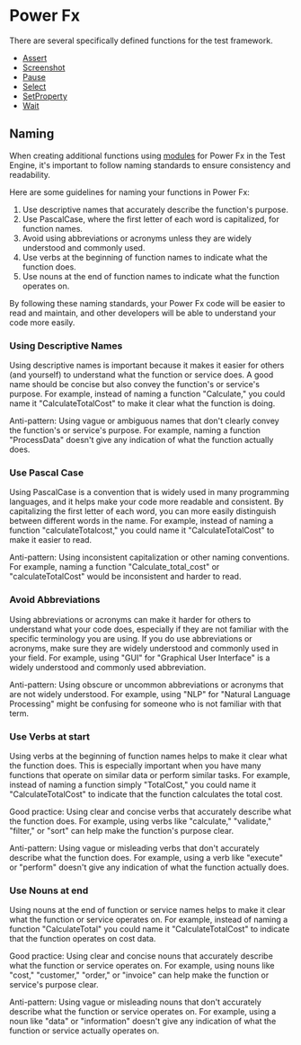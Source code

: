 # Power Fx

There are several specifically defined functions for the test framework.

- [Assert](./Assert.md)
- [Screenshot](./Screenshot.md)
- [Pause](./Pause.md)
- [Select](./Select.md)
- [SetProperty](./SetProperty.md)
- [Wait](./Wait.md)

## Naming

When creating additional functions using [modules](../modules.md) for Power Fx in the Test Engine, it's important to follow naming standards to ensure consistency and readability.

Here are some guidelines for naming your functions in Power Fx:

1. Use descriptive names that accurately describe the function's purpose.
2. Use PascalCase, where the first letter of each word is capitalized, for function names.
3. Avoid using abbreviations or acronyms unless they are widely understood and commonly used.
4. Use verbs at the beginning of function names to indicate what the function does.
5. Use nouns at the end of function names to indicate what the function operates on.

By following these naming standards, your Power Fx code will be easier to read and maintain, and other developers will be able to understand your code more easily.

### Using Descriptive Names

Using descriptive names is important because it makes it easier for others (and yourself) to understand what the function or service does. A good name should be concise but also convey the function's or service's purpose. For example, instead of naming a function "Calculate," you could name it "CalculateTotalCost" to make it clear what the function is doing.

Anti-pattern: Using vague or ambiguous names that don't clearly convey the function's or service's purpose. For example, naming a function "ProcessData" doesn't give any indication of what the function actually does.

### Use Pascal Case

Using PascalCase is a convention that is widely used in many programming languages, and it helps make your code more readable and consistent. By capitalizing the first letter of each word, you can more easily distinguish between different words in the name. For example, instead of naming a function "calculateTotalcost," you could name it "CalculateTotalCost" to make it easier to read.

Anti-pattern: Using inconsistent capitalization or other naming conventions. For example, naming a function "Calculate_total_cost" or "calculateTotalCost" would be inconsistent and harder to read.

### Avoid Abbreviations

Using abbreviations or acronyms can make it harder for others to understand what your code does, especially if they are not familiar with the specific terminology you are using. If you do use abbreviations or acronyms, make sure they are widely understood and commonly used in your field. For example, using "GUI" for "Graphical User Interface" is a widely understood and commonly used abbreviation.

Anti-pattern: Using obscure or uncommon abbreviations or acronyms that are not widely understood. For example, using "NLP" for "Natural Language Processing" might be confusing for someone who is not familiar with that term.

### Use Verbs at start

Using verbs at the beginning of function names helps to make it clear what the function does. This is especially important when you have many functions that operate on similar data or perform similar tasks. For example, instead of naming a function simply "TotalCost," you could name it "CalculateTotalCost" to indicate that the function calculates the total cost.

Good practice: Using clear and concise verbs that accurately describe what the function does. For example, using verbs like "calculate," "validate," "filter," or "sort" can help make the function's purpose clear.

Anti-pattern: Using vague or misleading verbs that don't accurately describe what the function does. For example, using a verb like "execute" or "perform" doesn't give any indication of what the function actually does.

### Use Nouns at end

Using nouns at the end of function or service names helps to make it clear what the function or service operates on. For example, instead of naming a function "CalculateTotal" you could name it "CalculateTotalCost" to indicate that the function operates on cost data.

Good practice: Using clear and concise nouns that accurately describe what the function or service operates on. For example, using nouns like "cost," "customer," "order," or "invoice" can help make the function or service's purpose clear.

Anti-pattern: Using vague or misleading nouns that don't accurately describe what the function or service operates on. For example, using a noun like "data" or "information" doesn't give any indication of what the function or service actually operates on.
